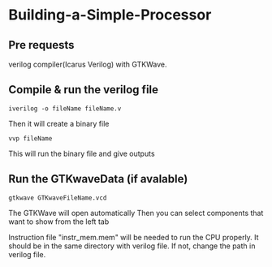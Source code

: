 # Building-a-Simple-Processor

## Pre requests
verilog compiler(Icarus Verilog) with GTKWave.

## Compile & run the verilog file

`iverilog -o fileName fileName.v`

Then it will create a binary file

`vvp fileName`

This will run the binary file and give outputs

## Run the GTKwaveData (if avalable)

`gtkwave GTKwaveFileName.vcd`

The GTKWave will open automatically
Then you can select components that want to show from the left tab

Instruction file "instr_mem.mem" will be needed to run the CPU properly.
It should be in the same directory with verilog file. If not, change the path in verilog file.
